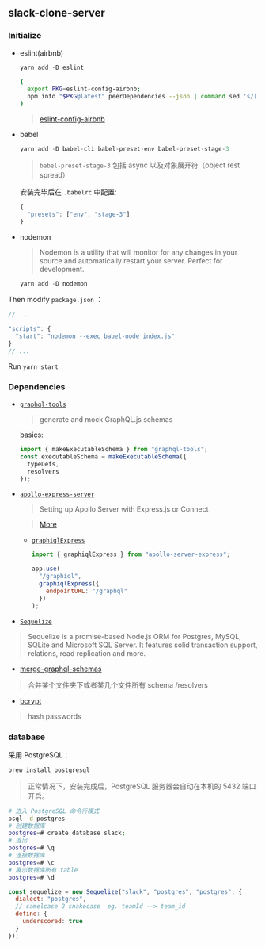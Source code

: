 ## slack-clone-server

### Initialize

* eslint(airbnb)

  ```js
  yarn add -D eslint
  ```

  ```bash
  (
    export PKG=eslint-config-airbnb;
    npm info "$PKG@latest" peerDependencies --json | command sed 's/[\{\},]//g ; s/: /@/g' | xargs npm install --save-dev "$PKG@latest"
  )
  ```

  > [eslint-config-airbnb](https://www.npmjs.com/package/eslint-config-airbnb)

* babel

  ```js
  yarn add -D babel-cli babel-preset-env babel-preset-stage-3
  ```

  > `babel-preset-stage-3` 包括 async 以及对象展开符（object rest spread）

  安装完毕后在 `.babelrc` 中配置:

  ```js
  {
    "presets": ["env", "stage-3"]
  }
  ```

* nodemon

  > Nodemon is a utility that will monitor for any changes in your source and automatically restart your server. Perfect for development.

  ```js
  yarn add -D nodemon
  ```

Then modify `package.json` ：

```js
// ...

"scripts": {
  "start": "nodemon --exec babel-node index.js"
}
// ...
```

Run `yarn start` 

### Dependencies

* [`graphql-tools`](https://github.com/apollographql/graphql-tools)

  > generate and mock GraphQL.js schemas

  basics:

  ```js
  import { makeExecutableSchema } from "graphql-tools";
  const executableSchema = makeExecutableSchema({
    typeDefs,
    resolvers
  });
  ```

* [`apollo-express-server`](https://github.com/apollographql/apollo-server)

  > Setting up Apollo Server with Express.js or Connect

  > [More](https://www.apollographql.com/docs/apollo-server/)

  * [`graphiqlExpress`](https://github.com/apollographql/apollo-server/blob/master/docs/source/graphiql.md)

    ```js
    import { graphiqlExpress } from "apollo-server-express";

    app.use(
      "/graphiql",
      graphiqlExpress({
        endpointURL: "/graphql"
      })
    );
    ```

* [`Sequelize`](https://github.com/sequelize/sequelize)

> Sequelize is a promise-based Node.js ORM for Postgres, MySQL, SQLite and Microsoft SQL Server. It features solid transaction support, relations, read replication and more.

* [merge-graphql-schemas](https://github.com/okgrow/merge-graphql-schemas)

> 合并某个文件夹下或者某几个文件所有 schema /resolvers

* [bcrypt](https://github.com/kelektiv/node.bcrypt.js)

> hash passwords

### database

采用 PostgreSQL：

```bash
brew install postgresql
```

> 正常情况下，安装完成后，PostgreSQL 服务器会自动在本机的 5432 端口开启。

```bash
# 进入 PostgreSQL 命令行模式
psql -d postgres
# 创建数据库
postgres=# create database slack;
# 退出
postgres=# \q
# 连接数据库
postgres=# \c
# 展示数据库所有 table
postgres=# \d
```

```js
const sequelize = new Sequelize("slack", "postgres", "postgres", {
  dialect: "postgres",
  // camelcase 2 snakecase  eg. teamId --> team_id
  define: {
    underscored: true
  }
});
```
